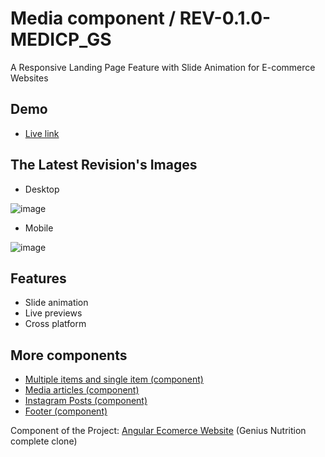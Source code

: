 
# Media component / REV-0.1.0-MEDICP_GS

A Responsive Landing Page Feature with Slide Animation for E-commerce Websites
## Demo
 - [Live link](https://diuand.github.io/Media-component/)


## The Latest Revision's Images

- Desktop

![image](https://user-images.githubusercontent.com/64546774/228170932-e99f33cd-29d5-4809-9182-bd82189b6dbe.png)
- Mobile 

![image](https://user-images.githubusercontent.com/64546774/228170800-85415222-acc2-451d-8fc4-c63e767d0b6b.png)
## Features
- Slide animation
- Live previews
- Cross platform
## More components

 - [Multiple items and single item (component)](https://github.com/diuand/Multiple-items-and-single-item-Component)
  - [Media articles (component)](https://github.com/diuand/Media-component)
 - [Instagram Posts (component)](https://github.com/diuand/Instagram-Advertisement-Component)
 - [Footer (component)](https://github.com/diuand/Footer-Component)

Component of the Project: [Angular Ecomerce Website](https://github.com/diuand/Angular-Ecomerce-Website) (Genius Nutrition complete clone)
